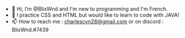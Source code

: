 - 👋 Hi, I’m @BlixWnd and I'm new to programming and I'm French.
- 🧐 I practice CSS and HTML but would like to learn to code with JAVA!
- 📫 How to reach me : charlescvn28@gmail.com or on discord : BlixWnd.#7439

